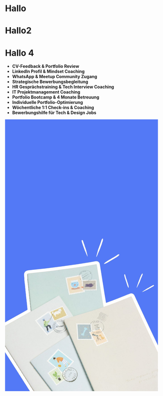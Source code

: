 # Hallo  

# Hallo2

# Hallo 4
- **CV-Feedback & Portfolio Review**
- **LinkedIn Profil & Mindset Coaching**
- **WhatsApp & Meetup Community Zugang**
- **Strategische Bewerbungsbegleitung**
- **HR Gesprächstraining & Tech Interview Coaching**
- **IT Projektmanagement Coaching**
- **Portfolio Bootcamp & 4 Monate Betreuung**
- **Individuelle Portfolio-Optimierung**
- **Wöchentliche 1:1 Check-ins & Coaching**
- **Bewerbungshilfe für Tech & Design Jobs**

![Alt-Text](/Sprints/reelcover.jpg)